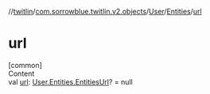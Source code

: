 //[twitlin](../../../index.md)/[com.sorrowblue.twitlin.v2.objects](../../index.md)/[User](../index.md)/[Entities](index.md)/[url](url.md)



# url  
[common]  
Content  
val [url](url.md): [User.Entities.EntitiesUrl](-entities-url/index.md)? = null  



